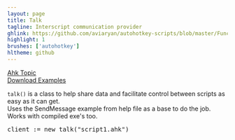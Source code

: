 ```yaml
---
layout: page
title: Talk
tagline: Interscript communication provider
ghlink: https://github.com/aviaryan/autohotkey-scripts/blob/master/Functions/talk.ahk
highlight: 1
brushes: ['autohotkey']
hltheme: github
---
```


[Ahk Topic](http://www.autohotkey.com/board/topic/94321-)  
[Download Examples](https://dl.dropboxusercontent.com/u/116215806/Products/MoreAHK/talk_examples.7z)

`talk()` is a class to help share data and facilitate control between scripts as easy as it can get.  
Uses the SendMessage example from help file as a base to do the job.  
Works with compiled exe's too.  

<pre class="brush: ahk;">
client := new talk("script1.ahk")
</pre>